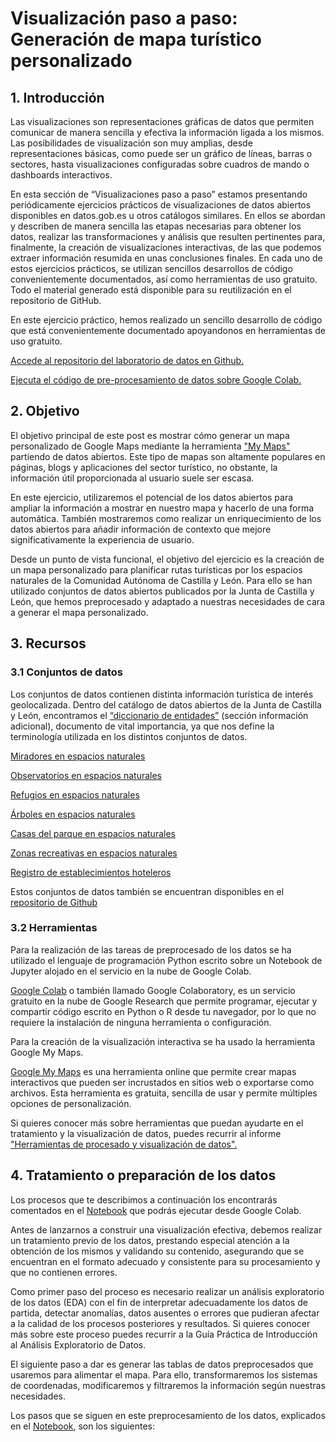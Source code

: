 # Visualización paso a paso: Generación de mapa turístico personalizado

## 1. Introducción
Las visualizaciones son representaciones gráficas de datos que permiten comunicar de manera sencilla y efectiva la información ligada a los mismos. Las posibilidades de visualización son muy amplias, desde representaciones básicas, como puede ser un gráfico de líneas, barras o sectores, hasta visualizaciones configuradas sobre cuadros de mando o dashboards interactivos.  

En esta sección de “Visualizaciones paso a paso” estamos presentando periódicamente ejercicios prácticos de visualizaciones de datos abiertos disponibles en  datos.gob.es u otros catálogos similares. En ellos se abordan y describen de manera sencilla las etapas necesarias para obtener los datos, realizar las transformaciones y análisis que resulten pertinentes para, finalmente, la creación de visualizaciones interactivas, de las que podemos extraer información resumida en unas conclusiones finales. En cada uno de estos ejercicios prácticos, se utilizan sencillos desarrollos de código convenientemente documentados, así como herramientas de uso gratuito. Todo el material generado está disponible para su reutilización en el repositorio de GitHub.

En este ejercicio práctico, hemos realizado un sencillo desarrollo de código que está convenientemente documentado apoyandonos en herramientas de uso gratuito. 

[Accede al repositorio del laboratorio de datos en Github.](https://github.com/datosgobes/Laboratorio-de-Datos/tree/main/Visualizaciones/Generacion_mapa_personalizado)

[Ejecuta el código de pre-procesamiento de datos sobre Google Colab.](https://colab.research.google.com/drive/1MUpic-GtjNsyg-RnpJtM1eWfuhT82DAi?usp=sharing)


## 2. Objetivo
El objetivo principal de este post es mostrar cómo generar un mapa personalizado de Google Maps mediante la herramienta ["My Maps"](https://www.google.com/intl/es_ES/maps/about/mymaps/) partiendo de datos abiertos. Este tipo de mapas son altamente populares en páginas, blogs y aplicaciones del sector turístico, no obstante, la información útil proporcionada al usuario suele ser escasa.

En este ejercicio, utilizaremos el potencial de los datos abiertos para ampliar la información a mostrar en nuestro mapa y hacerlo de una forma automática. También mostraremos como realizar un enriquecimiento de los datos abiertos para añadir información de contexto que mejore significativamente la experiencia de usuario. 

Desde un punto de vista funcional, el objetivo del ejercicio es la creación de un mapa personalizado para planificar rutas turísticas por los espacios naturales de la Comunidad Autónoma de Castilla y León. Para ello se han utilizado conjuntos de datos abiertos publicados por la Junta de Castilla y León, que hemos preprocesado y adaptado a nuestras necesidades de cara a generar el mapa personalizado. 


## 3. Recursos
### 3.1 Conjuntos de datos
Los conjuntos de datos contienen distinta información turística de interés geolocalizada. Dentro del catálogo de datos abiertos de la Junta de Castilla y León, encontramos el [“diccionario de entidades”](https://datosabiertos.jcyl.es/web/jcyl/set/es/medio-ambiente/refugios/1284378322579) (sección información adicional), documento de vital importancia, ya que nos define la terminología utilizada en los distintos conjuntos de datos. 

[Miradores en espacios naturales](https://datos.gob.es/es/catalogo/a07002862-miradores-en-espacios-naturales1)
      
[Observatorios en espacios naturales](https://datos.gob.es/es/catalogo/a07002862-observatorios-en-espacios-naturales1)
      
[Refugios en espacios naturales](https://datos.gob.es/es/catalogo/a07002862-refugios-en-espacios-naturales1)
      
[Árboles en espacios naturales](https://datos.gob.es/es/catalogo/a07002862-arboles-singulares-en-espacios-naturales1)
      
[Casas del parque en espacios naturales](https://datos.gob.es/es/catalogo/a07002862-casas-del-parque-en-espacios-naturales1)
      
[Zonas recreativas en espacios naturales](https://datos.gob.es/es/catalogo/a07002862-zonas-recreativas-en-espacios-naturales1)
      
[Registro de establecimientos hoteleros](https://datosabiertos.jcyl.es/web/jcyl/set/es/turismo/alojamientos_hoteleros/1284211831639)

Estos conjuntos de datos también se encuentran disponibles en el [repositorio de Github](https://github.com/datosgobes/Laboratorio-de-Datos/tree/main/Visualizaciones/Generacion_mapa_personalizado/Conjunto_datos_origen)


### 3.2 Herramientas
Para la realización de las tareas de preprocesado de los datos se ha utilizado el lenguaje de programación Python escrito sobre un Notebook de Jupyter alojado en el servicio en la nube de Google Colab.

[Google Colab](https://colab.research.google.com/?hl=es) o también llamado Google Colaboratory, es un servicio gratuito en la nube de Google Research que permite programar, ejecutar y compartir código escrito en Python o R desde tu navegador, por lo que no requiere la instalación de ninguna herramienta o configuración.

Para la creación de la visualización interactiva se ha usado la herramienta Google My Maps.

[Google My Maps](https://www.google.com/intl/es_ES/maps/about/mymaps/) es una herramienta online que permite crear mapas interactivos que pueden ser incrustados en sitios web o exportarse como archivos. Esta herramienta es gratuita, sencilla de usar y permite múltiples opciones de personalización.  

Si quieres conocer más sobre herramientas que puedan ayudarte en el tratamiento y la visualización de datos, puedes recurrir al informe ["Herramientas de procesado y visualización de datos".](https://datos.gob.es/es/documentacion/herramientas-de-procesado-y-visualizacion-de-datos)


## 4. Tratamiento o preparación de los datos
Los procesos que te describimos a continuación los encontrarás comentados en el [Notebook](https://colab.research.google.com/drive/1MUpic-GtjNsyg-RnpJtM1eWfuhT82DAi?usp=sharing)  que podrás ejecutar desde Google Colab.

Antes de lanzarnos a construir una visualización efectiva, debemos realizar un tratamiento previo de los datos, prestando especial atención a la obtención de los mismos y validando su contenido, asegurando que se encuentran en el formato adecuado y consistente para su procesamiento y que no contienen errores.  

Como primer paso del proceso es necesario realizar un análisis exploratorio de los datos (EDA) con el fin de interpretar adecuadamente los datos de partida, detectar anomalías, datos ausentes o errores que pudieran afectar a la calidad de los procesos posteriores y resultados. Si quieres conocer más sobre este proceso puedes recurrir a la Guía Práctica de Introducción al Análisis Exploratorio de Datos.  

El siguiente paso a dar es generar las tablas de datos preprocesados que usaremos para alimentar el mapa. Para ello, transformaremos los sistemas de coordenadas, modificaremos y filtraremos la información según nuestras necesidades. 

Los pasos que se siguen en este preprocesamiento de los datos, explicados en el [Notebook](https://colab.research.google.com/drive/1MUpic-GtjNsyg-RnpJtM1eWfuhT82DAi?usp=sharing), son los siguientes: 
